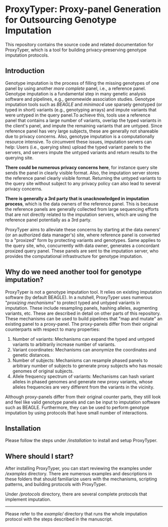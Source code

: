 # ProxyTyper: Proxy-panel Generation for Outsourcing Genotype Imputation 

This repository contains the source code and related documentation for ProxyTyper, which is a tool for building privacy-preserving genotype imputation protocols. 

## Introduction
Genotype imputation is the process of filling the missing genotypes of one panel by using another *more complete* panel, i.e., a reference panel. Genotype imputation is a fundamental step in many genetic analysis software and pipelines, e.g., genomewide association studies. Genotype imputation tools such as *BEAGLE* and *minimac4* use sparsely genotyped (or typed in short) variants (e.g., genotyping arrays) and impute variants that were untyped in the query panel.To achieve this, tools use a reference panel that contains a large number of variants, overlap the typed variants in the client's panel, and impute the remaining variants that are untyped. Since reference panel has very large subjects, these are generally not shareable due to privacy concerns. Also, genotype imputation is a computationally resource intensive. To circumvent these issues, imputation servers can help: Users (i.e., querying sites) upload the typed variant panels to the servers, and servers impute the untyped variants and return results to the querying site. 

**There could be numerous privacy concerns here**, for instance query site sends the panel in clearly visible format. Also, the imputation server stores the reference panel clearly visible format. Returning the untyped variants to the query site without subject to any privacy policy can also lead to several privacy concerns.

**There is generally a 3rd party that is unacknowledged in imputation process**, which is the data owners of the reference panel. This is because the reference panels are generally collected from large sequencing efforts that are not directly related to the imputation servers, which are using the reference panel potentially as a 3rd party. 

ProxyTyper aims to alleviate these concerns by starting at the data owners' (or an authorized data manager's) site, where reference panel is converted to a "proxized" form by protecting variants and genotypes. Same applies to the query site, who, concurrently with data owner, generates a concordant proxized query panel. These panels are sent to the imputation server, who provides the computational infrastructure for genotype imputation.

## Why do we need another tool for genotype imputation?
ProxyTyper is not a genotype imputation tool. It relies on existing imputation software (by default BEAGLE). In a nutshell, ProxyTyper uses numerous "*proxizing mechanisms*" to protect typed and untyped variants in imputation. These include resampling panels, hashing alleles, augmenting variants, etc. These are described in detail on other parts of this repository. These mechanisms can be used to build pipelines that "map and mutate" an existing panel to a proxy-panel. The proxy-panels differ from their original counterparts with respect to many properties:
<ol>
<li> Number of variants: Mechanisms can expand the typed and untyped variants to arbitrarily increase number of variants.
<li> Variant coordinates: Mechanisms can anonymize the coordinates and genetic distances. 
<li> Number of subjects: Mechanisms can resample phased panels to arbitrary number of subjects to generate proxy subjects who has mosaic genomes of original subjects.
<li> Allele frequency spectrum of variants: Mechanisms can hash variant alleles in phased genomes and generate new proxy variants, whose alleles frequencies are very different from the variants in the vicinity.
</ol>
Although proxy-panels differ from their original counter parts, they still look and feel like valid genotype panels and can be input to imputation software such as BEAGLE. Furthermore, they can be used to perform genotype imputation by using protocols that have small number of interactions.

## Installation
Please follow the steps under */installation* to install and setup ProxyTyper.

## Where should I start?
After installing ProxyTyper, you can start reviewing the examples under */examples* directory. There are numerous examples and descriptions in these folders that should familiarize users with the mechanisms, scripting patterns, and building protocols with ProxyTyper.

Under */protocols* directory, there are several complete protocols that implement imputation. 

---

Please refer to the *example/* directory that runs the whole imputation protocol with the steps described in the manuscript.